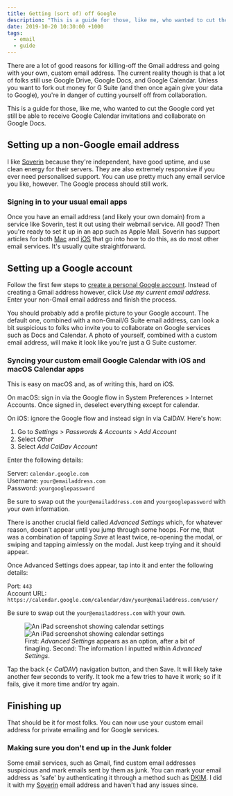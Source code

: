 ```yaml
---
title: Getting (sort of) off Google
description: "This is a guide for those, like me, who wanted to cut the Google cord yet still be able to receive Google Calendar invitations and collaborate on Google Docs."
date: 2019-10-20 10:30:00 +1000
tags:
  - email
  - guide
---
```


There are a lot of good reasons for killing-off the Gmail address and going with your own, custom email address. The current reality though is that a lot of folks still use Google Drive, Google Docs, and Google Calendar. Unless you want to fork out money for G Suite (and then once again give your data to Google), you're in danger of cutting yourself off from collaboration.

This is a guide for those, like me, who wanted to cut the Google cord yet still be able to receive Google Calendar invitations and collaborate on Google Docs.

## Setting up a non-Google email address
I like [Soverin](http://soverin.net) because they're independent, have good uptime, and use clean energy for their servers. They are also extremely responsive if you ever need personalised support. You can use pretty much any email service you like, however. The Google process should still work.

### Signing in to your usual email apps
Once you have an email address (and likely your own domain) from a service like Soverin, test it out using their webmail service. All good? Then you're ready to set it up in an app such as Apple Mail. Soverin has support articles for both [Mac](https://support.soverin.net/hc/en-us/articles/115004812134-Setup-Soverin-on-your-Mac-with-Apple-Mail) and [iOS](https://support.soverin.net/hc/en-us/articles/115004812134-Setup-Soverin-on-your-Mac-with-Apple-Mail) that go into how to do this, as do most other email services. It's usually quite straightforward.

## Setting up a Google account
Follow the first few steps to [create a personal Google account](https://accounts.google.com/). Instead of creating a Gmail address however, click _Use my current email address_. Enter your non-Gmail email address and finish the process.

You should probably add a profile picture to your Google account. The default one, combined with a non-Gmail/G Suite email address, can look a bit suspicious to folks who invite you to collaborate on Google services such as Docs and Calendar. A photo of yourself, combined with a custom email address, will make it look like you're just a G Suite customer.

### Syncing your custom email Google Calendar with iOS and macOS Calendar apps
This is easy on macOS and, as of writing this, hard on iOS.

On macOS: sign in via the Google flow in System Preferences > Internet Accounts. Once signed in, deselect everything except for calendar.

On iOS: ignore the Google flow and instead sign in via CalDAV. Here's how:

1. Go to _Settings_ > _Passwords & Accounts_ > _Add Account_
2. Select _Other_
3. Select _Add CalDav Account_

Enter the following details:

Server: `calendar.google.com`<br>
Username: `your@emailaddress.com`<br>
Password: `yourgooglepassword`

Be sure to swap out the `your@emailaddress.com` and `yourgooglepassword` with your own information.

There is another crucial field called _Advanced Settings_ which, for whatever reason, doesn't appear until you jump through some hoops. For me, that was a combination of tapping _Save_ at least twice, re-opening the modal, or swiping and tapping aimlessly on the modal. Just keep trying and it should appear.

Once Advanced Settings does appear, tap into it and enter the following details:

Port: `443`<br>
Account URL: `https://calendar.google.com/calendar/dav/your@emailaddress.com/user/`

Be sure to swap out the `your@emailaddress.com` with your own.

<figure class="even-two">
  <img data-src="https://ik.imagekit.io/dw/notes/getting-sort-of-off-google/verifying.png" alt="An iPad screenshot showing calendar settings">
  <img data-src="https://ik.imagekit.io/dw/notes/getting-sort-of-off-google/advanced-settings.png" alt="An iPad screenshot showing calendar settings">
  <figcaption>First: <em>Advanced Settings</em> appears as an option, after a bit of finagling. Second: The information I inputted within <em>Advanced Settings</em>.</figcaption>
</figure>

Tap the back (_< CalDAV_) navigation button, and then Save. It will likely take another few seconds to verify. It took me a few tries to have it work; so if it fails, give it more time and/or try again.

## Finishing up
That should be it for most folks. You can now use your custom email address for private emailing and for Google services. 

### Making sure you don't end up in the Junk folder
Some email services, such as Gmail, find custom email addresses suspicious and mark emails sent by them as junk. You can mark your email address as 'safe' by authenticating it through a method such as [DKIM](https://en.wikipedia.org/wiki/DomainKeys_Identified_Mail). I did it with my [Soverin](https://support.soverin.net/hc/en-us/articles/360000213874-Setup-DKIM) email address and haven't had any issues since.